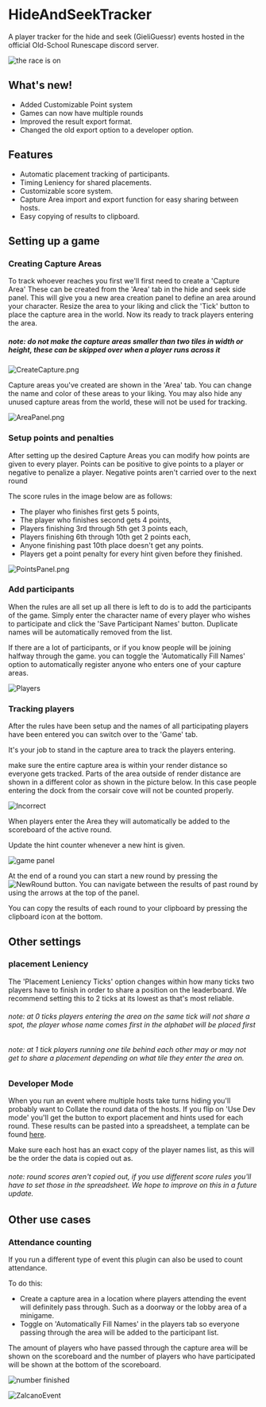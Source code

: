 # HideAndSeekTracker
A player tracker for the hide and seek (GieliGuessr) events hosted in the official Old-School Runescape discord server.

![the race is on](images/Race.png)

## What's new!
  - Added Customizable Point system
  - Games can now have multiple rounds
  - Improved the result export format.
  - Changed the old export option to a developer option.

## Features
  - Automatic placement tracking of participants.
  - Timing Leniency for shared placements.
  - Customizable score system.
  - Capture Area import and export function for easy sharing between hosts.
  - Easy copying of results to clipboard.

## Setting up a game

### Creating Capture Areas
To track whoever reaches you first we'll first need to create a 'Capture Area'
These can be created from the 'Area' tab in the hide and seek side panel.
This will give you a new area creation panel to define an area around your character. Resize the area to your liking and click the 'Tick' button to place the capture area in the world. Now its ready to track players entering the area.
##### note: do not make the capture areas smaller than two tiles in width or height, these can be skipped over when a player runs across it

![CreateCapture.png](images/CreateCapture.png)

Capture areas you've created are shown in the 'Area' tab.
You can change the name and color of these areas to your liking.
You may also hide any unused capture areas from the world, these will not be used for tracking.

![AreaPanel.png](images/AreaPanel.png)

### Setup points and penalties
After setting up the desired Capture Areas you can modify how points are given to every player.
Points can be positive to give points to a player or negative to penalize a player.
Negative points aren't carried over to the next round

The score rules in the image below are as follows:
 - The player who finishes first gets 5 points,
 - The player who finishes second gets 4 points,
 - Players finishing 3rd through 5th get 3 points each,
 - Players finishing 6th through 10th get 2 points each,
 - Anyone finishing past 10th place doesn't get any points.
 - Players get a point penalty for every hint given before they finished.

![PointsPanel.png](images/PointsPanel.png)

### Add participants
When the rules are all set up all there is left to do is to add the participants of the game.
Simply enter the character name of every player who wishes to participate and click the 'Save Participant Names' button.
Duplicate names will be automatically removed from the list.

If there are a lot of participants, or if you know people will be joining halfway through the game. you can toggle the 'Automatically Fill Names' option to automatically register anyone who enters one of your capture areas.

![Players](images/PlayersPanel.png)

### Tracking players

After the rules have been setup and the names of all participating players have been entered you can switch over to the 'Game' tab.

It's your job to stand in the capture area to track the players entering.

make sure the entire capture area is within your render distance so everyone gets tracked.
Parts of the area outside of render distance are shown in a different color as shown in the picture below. In this case people entering the dock from the corsair cove will not be counted properly.

![Incorrect](images/IncorrectZoning.png)

When players enter the Area they will automatically be added to the scoreboard of the active round.

Update the hint counter whenever a new hint is given.

![game panel](images/Placement.png)

At the end of a round you can start a new round by pressing the ![NewRound](images/addRound.png) button.
You can navigate between the results of past round by using the arrows at the top of the panel.

You can copy the results of each round to your clipboard by pressing the clipboard icon at the bottom. 

## Other settings
### placement Leniency
The 'Placement Leniency Ticks' option changes within how many ticks two players have to finish in order to share a position on the leaderboard.
We recommend setting this to 2 ticks at its lowest as that's most reliable.

###### note: at 0 ticks players entering the area on the same tick will not share a spot, the player whose name comes first in the alphabet will be placed first
###### note: at 1 tick players running one tile behind each other may or may not get to share a placement depending on what tile they enter the area on.

### Developer Mode
When you run an event where multiple hosts take turns hiding you'll probably want to Collate the round data of the hosts.
If you flip on 'Use Dev mode' you'll get the button to export placement and hints used for each round.
These results can be pasted into a spreadsheet, a template can be found [here](https://docs.google.com/spreadsheets/d/1leeNCB7a1NIevrRDJqrV6-WJg6XdybvjVIjme-y32zE/edit?usp=sharing).

Make sure each host has an exact copy of the player names list, as this will be the order the data is copied out as.
###### note: round scores aren't copied out, if you use different score rules you'll have to set those in the spreadsheet. We hope to improve on this in a future update.

## Other use cases
### Attendance counting
If you run a different type of event this plugin can also be used to count attendance.

To do this: 
 - Create a capture area in a location where players attending the event will definitely pass through.
Such as a doorway or the lobby area of a minigame. 
 - Toggle on 'Automatically Fill Names' in the players tab so everyone passing through the area will be added to the participant list.

The amount of players who have passed through the capture area will be shown on the scoreboard 
and the number of players who have participated will be shown at the bottom of the scoreboard.

![number finished](images/NumFinished.png)

![ZalcanoEvent](images/ZalcanoParty.png)


